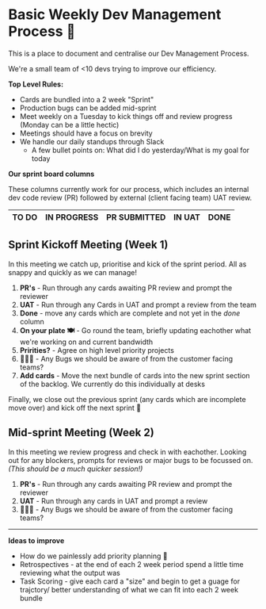 # Basic Weekly Dev Management Process 🚀

This is a place to document and centralise our Dev Management Process.

We're a small team of <10 devs trying to improve our efficiency.

**Top Level Rules:**
* Cards are bundled into a 2 week "Sprint"
* Production bugs can be added mid-sprint
* Meet weekly on a Tuesday to kick things off and review progress (Monday can be a little hectic)
* Meetings should have a focus on brevity
* We handle our daily standups through Slack
  * A few bullet points on: What did I do yesterday/What is my goal for today

**Our sprint board columns**

These columns currently work for our process, which includes an internal dev code review (PR) followed by external (client facing team) UAT review.

TO DO | IN PROGRESS | PR SUBMITTED | IN UAT | DONE
--- | --- | --- | --- | ---

## Sprint Kickoff Meeting (Week 1)

In this meeting we catch up, prioritise and kick of the sprint period. All as snappy and quickly as we can manage!

1. **PR's** - Run through any cards awaiting PR review and prompt the reviewer
2. **UAT** - Run through any Cards in UAT and prompt a review from the team
3. **Done** - move any cards which are complete and not yet in the *done* column
4. **On your plate 🍽️** - Go round the team, briefly updating eachother what we're working on and current bandwidth
5. **Pririties?** - Agree on high level priority projects
6. 🐜🐞🐌 - Any Bugs we should be aware of from the customer facing teams?
7. **Add cards** - Move the next bundle of cards into the new sprint section of the backlog. We currently do this individually at desks

Finally, we close out the previous sprint (any cards which are incomplete move over) and kick off the next sprint 🚀

## Mid-sprint Meeting (Week 2)

In this meeting we review progress and check in with eachother. Looking out for any blockers, prompts for reviews or major bugs to be focussed on. *(This should be a much quicker session!)*

1. **PR's** - Run through any cards awaiting PR review and prompt the reviewer
2. **UAT** - Run through any cards in UAT and prompt a review
3. 🐜🐞🐌 - Any Bugs we should be aware of from the customer facing teams?

---

**Ideas to improve**
* How do we painlessly add priority planning 🤔
* Retrospectives - at the end of each 2 week period spend a little time reviewing what the output was
* Task Scoring - give each card a "size" and begin to get a guage for trajctory/ better understanding of what we can fit into each 2 week bundle